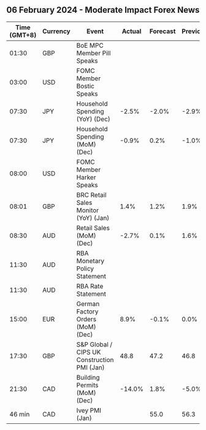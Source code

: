 ## 06 February 2024 - Moderate Impact Forex News

| Time (GMT+8) | Currency | Event | Actual | Forecast | Previous |
|------|----------|-------|--------|----------|----------|
| 01:30 | GBP | BoE MPC Member Pill Speaks |  |  |  |
| 03:00 | USD | FOMC Member Bostic Speaks |  |  |  |
| 07:30 | JPY | Household Spending (YoY) (Dec) | -2.5% | -2.0% | -2.9% |
| 07:30 | JPY | Household Spending (MoM) (Dec) | -0.9% | 0.2% | -1.0% |
| 08:00 | USD | FOMC Member Harker Speaks |  |  |  |
| 08:01 | GBP | BRC Retail Sales Monitor (YoY) (Jan) | 1.4% | 1.2% | 1.9% |
| 08:30 | AUD | Retail Sales (MoM) (Dec) | -2.7% | 0.1% | 1.6% |
| 11:30 | AUD | RBA Monetary Policy Statement |  |  |  |
| 11:30 | AUD | RBA Rate Statement |  |  |  |
| 15:00 | EUR | German Factory Orders (MoM) (Dec) | 8.9% | -0.1% | 0.0% |
| 17:30 | GBP | S&P Global / CIPS UK Construction PMI (Jan) | 48.8 | 47.2 | 46.8 |
| 21:30 | CAD | Building Permits (MoM) (Dec) | -14.0% | 1.8% | -5.0% |
| 46 min | CAD | Ivey PMI (Jan) |  | 55.0 | 56.3 |
